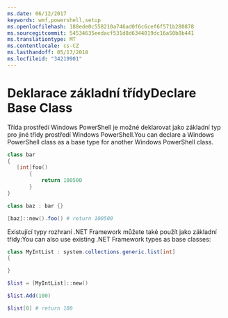 ```yaml
---
ms.date: 06/12/2017
keywords: wmf,powershell,setup
ms.openlocfilehash: 188ede0c558210a746ad0f6c6cef6f571b280878
ms.sourcegitcommit: 54534635eedacf531d8d6344019dc16a50b8b441
ms.translationtype: MT
ms.contentlocale: cs-CZ
ms.lasthandoff: 05/17/2018
ms.locfileid: "34219901"
---
```

# <a name="declare-base-class"></a><span data-ttu-id="f127d-102">Deklarace základní třídy</span><span class="sxs-lookup"><span data-stu-id="f127d-102">Declare Base Class</span></span>
<span data-ttu-id="f127d-103">Třída prostředí Windows PowerShell je možné deklarovat jako základní typ pro jiné třídy prostředí Windows PowerShell.</span><span class="sxs-lookup"><span data-stu-id="f127d-103">You can declare a Windows PowerShell class as a base type for another Windows PowerShell class.</span></span>

```powershell
class bar
{
   [int]foo()
       {
           return 100500
       }
}

class baz : bar {}

[baz]::new().foo() # return 100500
```

<span data-ttu-id="f127d-104">Existující typy rozhraní .NET Framework můžete také použít jako základní třídy:</span><span class="sxs-lookup"><span data-stu-id="f127d-104">You can also use existing .NET Framework types as base classes:</span></span>

```powershell
class MyIntList : system.collections.generic.list[int]
{

}

$list = [MyIntList]::new()

$list.Add(100)

$list[0] # return 100
```
